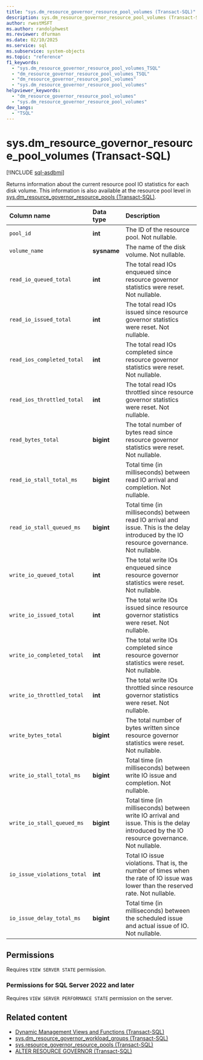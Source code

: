 ```yaml
---
title: "sys.dm_resource_governor_resource_pool_volumes (Transact-SQL)"
description: sys.dm_resource_governor_resource_pool_volumes (Transact-SQL)
author: rwestMSFT
ms.author: randolphwest
ms.reviewer: dfurman
ms.date: 02/10/2025
ms.service: sql
ms.subservice: system-objects
ms.topic: "reference"
f1_keywords:
  - "sys.dm_resource_governor_resource_pool_volumes_TSQL"
  - "dm_resource_governor_resource_pool_volumes_TSQL"
  - "dm_resource_governor_resource_pool_volumes"
  - "sys.dm_resource_governor_resource_pool_volumes"
helpviewer_keywords:
  - "dm_resource_governor_resource_pool_volumes"
  - "sys.dm_resource_governor_resource_pool_volumes"
dev_langs:
  - "TSQL"
---
```


# sys.dm_resource_governor_resource_pool_volumes (Transact-SQL)

[!INCLUDE [sql-asdbmi](../../includes/applies-to-version/sql-asdbmi.md)]

Returns information about the current resource pool IO statistics for each disk volume. This information is also available at the resource pool level in [sys.dm_resource_governor_resource_pools (Transact-SQL)](../../relational-databases/system-dynamic-management-views/sys-dm-resource-governor-resource-pools-transact-sql.md).

| Column name | Data type | Description |
|:--|:-|:--|
| `pool_id` | **int** | The ID of the resource pool. Not nullable. |
| `volume_name` | **sysname** | The name of the disk volume. Not nullable. |
| `read_io_queued_total` | **int** | The total read IOs enqueued since resource governor statistics were reset. Not nullable. |
| `read_io_issued_total` | **int** | The total read IOs issued since resource governor statistics were reset. Not nullable. |
| `read_ios_completed_total` | **int** | The total read IOs completed since resource governor statistics were reset. Not nullable. |
| `read_ios_throttled_total` | **int** | The total read IOs throttled since resource governor statistics were reset. Not nullable. |
| `read_bytes_total` | **bigint** | The total number of bytes read since resource governor statistics were reset. Not nullable. |
| `read_io_stall_total_ms` | **bigint** | Total time (in milliseconds) between read IO arrival and completion. Not nullable. |
| `read_io_stall_queued_ms` | **bigint** | Total time (in milliseconds) between read IO arrival and issue. This is the delay introduced by the IO resource governance. Not nullable. |
| `write_io_queued_total` | **int** | The total write IOs enqueued since resource governor statistics were reset. Not nullable. |
| `write_io_issued_total` | **int** | The total write IOs issued since resource governor statistics were reset. Not nullable. |
| `write_io_completed_total` | **int** | The total write IOs completed since resource governor statistics were reset. Not nullable. |
| `write_io_throttled_total` | **int** | The total write IOs throttled since resource governor statistics were reset. Not nullable. |
| `write_bytes_total` | **bigint** | The total number of bytes written since resource governor statistics were reset. Not nullable. |
| `write_io_stall_total_ms` | **bigint** | Total time (in milliseconds) between write IO issue and completion. Not nullable. |
| `write_io_stall_queued_ms` | **bigint** | Total time (in milliseconds) between write IO arrival and issue. This is the delay introduced by the IO resource governance. Not nullable. |
| `io_issue_violations_total` | **int** | Total IO issue violations. That is, the number of times when the rate of IO issue was lower than the reserved rate. Not nullable. |
| `io_issue_delay_total_ms` | **bigint** | Total time (in milliseconds) between the scheduled issue and actual issue of IO. Not nullable. |

## Permissions

Requires `VIEW SERVER STATE` permission.

### Permissions for SQL Server 2022 and later

Requires `VIEW SERVER PERFORMANCE STATE` permission on the server.

## Related content

- [Dynamic Management Views and Functions (Transact-SQL)](~/relational-databases/system-dynamic-management-views/system-dynamic-management-views.md)
- [sys.dm_resource_governor_workload_groups (Transact-SQL)](../../relational-databases/system-dynamic-management-views/sys-dm-resource-governor-workload-groups-transact-sql.md)
- [sys.resource_governor_resource_pools (Transact-SQL)](../../relational-databases/system-catalog-views/sys-resource-governor-resource-pools-transact-sql.md)
- [ALTER RESOURCE GOVERNOR (Transact-SQL)](../../t-sql/statements/alter-resource-governor-transact-sql.md)
